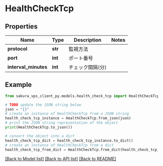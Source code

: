 # HealthCheckTcp


## Properties

Name | Type | Description | Notes
------------ | ------------- | ------------- | -------------
**protocol** | **str** | 監視方法 | 
**port** | **int** | ポート番号 | 
**interval_minutes** | **int** | チェック間隔(分) | 

## Example

```python
from sakura_vps_client_py.models.health_check_tcp import HealthCheckTcp

# TODO update the JSON string below
json = "{}"
# create an instance of HealthCheckTcp from a JSON string
health_check_tcp_instance = HealthCheckTcp.from_json(json)
# print the JSON string representation of the object
print(HealthCheckTcp.to_json())

# convert the object into a dict
health_check_tcp_dict = health_check_tcp_instance.to_dict()
# create an instance of HealthCheckTcp from a dict
health_check_tcp_from_dict = HealthCheckTcp.from_dict(health_check_tcp_dict)
```
[[Back to Model list]](../README.md#documentation-for-models) [[Back to API list]](../README.md#documentation-for-api-endpoints) [[Back to README]](../README.md)


